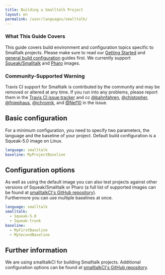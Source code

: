 ```yaml
---
title: Building a Smalltalk Project
layout: en
permalink: /user/languages/smalltalk/
---
```


### What This Guide Covers

This guide covers build environment and configuration topics specific to Smalltalk
projects. Please make sure to read our
[Getting Started](/user/getting-started/) and
[general build configuration](/user/customizing-the-build/) guides first.
We currently support [Squeak/Smalltalk](http://squeak.org/) and [Pharo](http://pharo.org) images.

### Community-Supported Warning

Travis CI support for Smalltalk is contributed by the community and may be removed or altered at any time. If you run into any problems, please report them in the
[Travis CI issue tracker](https://github.com/travis-ci/travis-ci/issues/new?labels=community:smalltalk)
and cc [@bahnfahren](https://github.com/bahnfahren),
[@chistopher](https://github.com/chistopher),
[@fniephaus](https://github.com/fniephaus),
[@jchromik](https://github.com/jchromik), and
[@Nef10](https://github.com/Nef10) in the issue.

## Basic configuration

For a minimum configuration, you need to specify two parameters, the language and the baseline of your project. Default build configuration is a Squeak-5.0 image on Linux.

```yaml
language: smalltalk
baseline: MyProjectBaseline
```

## Configuration options

As well as using the default image you can also test projects against other versions of Squeak/Smalltalk or Pharo (a full list of supported images can be found at [smalltalkCI's GitHub repository](https://github.com/hpi-swa/smalltalkCI#images)).  
Furthermore you can use multiple baselines at once.

```yaml
language: smalltalk
smalltalk:
  - Squeak-5.0
  - Squeak-trunk
baseline:
  - MyFirstBaseline
  - MySecondBaseline
```

## Further information

We are using smalltalkCI for building Smalltalk projects.
Additional configuration options can be found at [smalltalkCI's GitHub repository](https://github.com/hpi-swa/smalltalkCI#templates).
